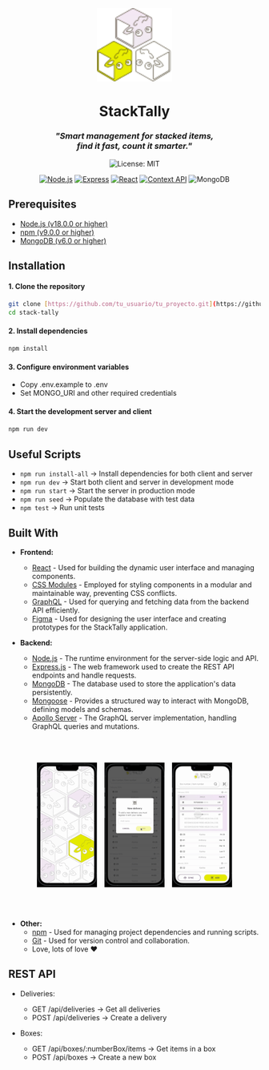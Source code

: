 <div align="center">
  <img src="./client/src/assets/Icons/StackTally logo.svg" width="150" alt="StackTally logo">
  <h1> StackTally </h1>

  <h3><i>"Smart management for stacked items,<br/> find it fast, count it smarter."</i></h3>

![License: MIT](https://img.shields.io/badge/License-MIT-blueviolet.svg)

[![Node.js](https://img.shields.io/badge/node.js-6DA55F?style=for-the-badge&logo=node.js&logoColor=white)](https://nodejs.org/)
[![Express](https://img.shields.io/badge/express.js-%23404d59.svg?style=for-the-badge&logo=express&logoColor=%2361DAFB)](https://expressjs.com/)
[![React](https://img.shields.io/badge/react-%2320232a.svg?style=for-the-badge&logo=react&logoColor=%2361DAFB)](https://reactjs.org/)
[![Context API](https://img.shields.io/badge/contextapi-%2320232a.svg?style=for-the-badge&logo=react&logoColor=%2361DAFB)](https://reactjs.org/docs/context.html)
![MongoDB](https://img.shields.io/badge/MongoDB-%234ea94b.svg?style=for-the-badge&logo=mongodb&logoColor=white)

</div>

## Prerequisites

- [Node.js (v18.0.0 or higher)](https://nodejs.org/en/download/)
- [npm (v9.0.0 or higher)](https://nodejs.org/en/download/)
- [MongoDB (v6.0 or higher)](https://www.mongodb.com/try/download/community)

## Installation

#### 1. **Clone the repository**

   ```bash
   git clone [https://github.com/tu_usuario/tu_proyecto.git](https://github.com/tu_usuario/tu_proyecto.git)
   cd stack-tally
   ```
#### 2. **Install dependencies**

   ```bash
   npm install
   ```

#### 3. **Configure environment variables**

  * Copy .env.example to .env
  * Set MONGO_URI and other required credentials

#### 4. **Start the development server and client**

   ```bash
   npm run dev
   ```
## Useful Scripts
* `npm run install-all` → Install dependencies for both client and server
* `npm run dev` → Start both client and server in development mode
* `npm run start` → Start the server in production mode
* `npm run seed` → Populate the database with test data
* `npm test` → Run unit tests

## Built With

*   **Frontend:**
    *   [React](https://reactjs.org/) - Used for building the dynamic user interface and managing components.
    *   [CSS Modules](https://github.com/css-modules/css-modules) - Employed for styling components in a modular and maintainable way, preventing CSS conflicts.
    *   [GraphQL](https://graphql.org/) - Used for querying and fetching data from the backend API efficiently.
    *   [Figma](https://www.figma.com/) - Used for designing the user interface and creating prototypes for the StackTally application.

*   **Backend:**
    *   [Node.js](https://nodejs.org/) - The runtime environment for the server-side logic and API.
    *   [Express.js](https://expressjs.com/) - The web framework used to create the REST API endpoints and handle requests.
    *   [MongoDB](https://www.mongodb.com/) - The database used to store the application's data persistently.
    *   [Mongoose](https://mongoosejs.com/) - Provides a structured way to interact with MongoDB, defining models and schemas.
    *   [Apollo Server](https://www.apollographql.com/docs/apollo-server/) - The GraphQL server implementation, handling GraphQL queries and mutations.

<div align="center">
<div style="display: flex; justify-content: space-around; padding: 50px">
  <img src="./client/src/assets/StackTally%20demo-gif/StackTallydemo-gif-1-.gif" width="120">
  <img src="./client/src/assets/StackTally%20demo-gif/StackTallydemo-gif-2-.gif" width="120">
  <img src="./client/src/assets/StackTally%20demo-gif/StackTallydemo-gif-3-.gif" width="120">
</div>
</div>

*   **Other:**
    *   [npm](https://www.npmjs.com/) - Used for managing project dependencies and running scripts.
    *   [Git](https://git-scm.com/) - Used for version control and collaboration.
    *   Love, lots of love ♥️

## REST API
   * Deliveries:

     * GET /api/deliveries → Get all deliveries
     * POST /api/deliveries → Create a delivery
   * Boxes:

     * GET /api/boxes/:numberBox/items → Get items in a box
     * POST /api/boxes → Create a new box